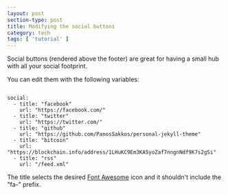 ```yaml
---
layout: post
section-type: post
title: Modifying the social buttons
category: tech
tags: [ 'tutorial' ]
---
```


Social buttons (rendered above the footer) are great for having a small hub with all your social footprint.


You can edit them with the following variables:

<pre><code data-trim class="yaml">
social:
  - title: "facebook"
    url: "https://facebook.com/"
  - title: "twitter"
    url: "https://twitter.com/"
  - title: "github"
    url: "https://github.com/PanosSakkos/personal-jekyll-theme"
  - title: "bitcoin"
    url: "https://blockchain.info/address/1LHuKC9Em3KA5yoZaf7nngnNdf9K7s2gSi"
  - title: "rss"
    url: "/feed.xml"
</code></pre>

The title selects the desired [Font Awesome](https://fortawesome.github.io/Font-Awesome/icons/)
icon and it shouldn't include the "fa-" prefix.
